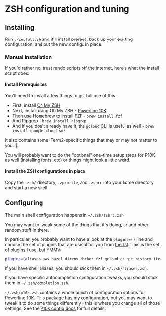 # ZSH configuration and tuning

## Installing

Run `./install.sh` and it'll install prereqs, back up your existing configuration, and put the new
configs in place.

### Manual installation

If you'd rather not trust rando scripts off the internet, here's what the install script does:

#### Install Prerequisites

You'll need to install a few things to get full use of this.

* First, install [Oh My ZSH](https://github.com/ohmyzsh/ohmyzsh#basic-installation)
* Next, install using Oh My ZSH - [Powerline 10K](https://github.com/romkatv/powerlevel10k#oh-my-zsh)
* Then use Homebrew to install FZF - `brew install fzf`
* And Ripgrep - `brew install ripgrep`
* And if you don't already have it, the `gcloud` CLI is useful as well - `brew install google-cloud-sdk`

It also contains some iTerm2-specific things that may or may not matter to you. :shrug:

You will probably want to do the "optional" one-time setup steps for P10K as well
(installing fonts, etc) or things might look a little weird.

#### Install the ZSH configurations in place

Copy the `.zsh/` directory, `.zprofile`, and `.zshrc` into your home directory and start a new shell.

## Configuring

The main shell configuration happens in `~/.zsh/zshrc.zsh`.

You may want to tweak some of the things that it's doing, or add other random stuff in there.

In particular, you probably want to have a look at the `plugins=()` line and choose the set of plugins
that are useful for you from [the list](https://github.com/ohmyzsh/ohmyzsh/wiki/Plugins). This is the
set of plugins I use, but YMMV:

```bash
plugins=(aliases aws bazel direnv docker fzf gcloud gh git history iterm2 pyenv kubectl terraform zsh-autosuggestions zsh-syntax-highlighting)
```

If you have shell aliases, you should stick them in `~/.zsh/aliases.zsh`.

If you have specific autocompletion configuration tweaks, you should stick them in `~/.zsh/completion.zsh`.

`~/.zsh/p10k.zsh` contains a whole bunch of configuration options for Powerline 10K. This package has
my configuration, but you may want to tweak it to do some things differently - this is where you change
all of those settings. See the [P10k config docs](https://github.com/romkatv/powerlevel10k#configuration)
for full details.
